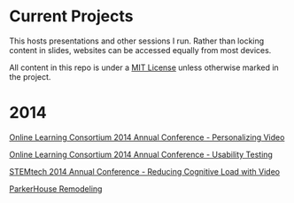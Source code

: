 Current Projects
========================

This hosts presentations and other sessions I run. Rather than locking content in slides, websites can be accessed equally from most devices.

All content in this repo is under a [MIT License](http://opensource.org/licenses/MIT) unless otherwise marked in the project.

2014
===
[Online Learning Consortium 2014 Annual Conference - Personalizing Video](http://bennettscience.github.io/olc)

[Online Learning Consortium 2014 Annual Conference - Usability Testing](http://bennettscience.github.io/usability)

[STEMtech 2014 Annual Conference - Reducing Cognitive Load with Video](http://bennettscience.github.io/cognitive)

[ParkerHouse Remodeling](http://dev.ohheybrian.com/parkerhouse)